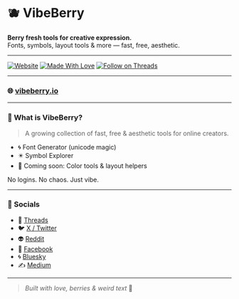 # 🫐 VibeBerry

**Berry fresh tools for creative expression.**  
Fonts, symbols, layout tools & more — fast, free, aesthetic.

---

[![Website](https://img.shields.io/badge/-vibeberry.io-black?style=flat&logo=web)](https://vibeberry.io)
[![Made With Love](https://img.shields.io/badge/Made%20with-%E2%9D%A4-ff69b4)](#)
[![Follow on Threads](https://img.shields.io/badge/Follow%20on-Threads-000?logo=threads&logoColor=white)](https://www.threads.net/@vibeberryteam)

---

### 🌐 [vibeberry.io](https://vibeberry.io)

---

### 🧩 What is VibeBerry?

> A growing collection of fast, free & aesthetic tools for online creators.

- 🌀 Font Generator (unicode magic)
- ✴️ Symbol Explorer
- 🎨 Coming soon: Color tools & layout helpers

No logins. No chaos. Just vibe.

---

### 📌 Socials

- 🧵 [Threads](https://www.threads.net/@vibeberryteam)
- 🐦 [X / Twitter](https://x.com/VibeBerryTeam)
- 👽 [Reddit](https://www.reddit.com/user/Ok-Firefighter9031/)
- 📘 [Facebook](https://www.facebook.com/profile.php?id=61575046040240)
- 🌀 [Bluesky](https://bsky.app/profile/vibeberry.bsky.social)
- ✍️ [Medium](https://medium.com/@vibeberryteam)

---

> _Built with love, berries & weird text_ 🍇
